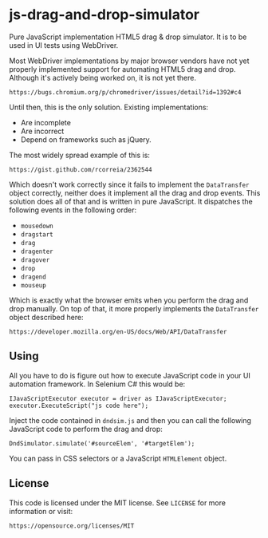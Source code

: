# js-drag-and-drop-simulator
Pure JavaScript implementation HTML5 drag & drop simulator. It is to be used in UI tests using WebDriver.

Most WebDriver implementations by major browser vendors have not yet properly implemented support for automating HTML5 drag and drop. Although it's actively being worked on, it is not yet there.

	https://bugs.chromium.org/p/chromedriver/issues/detail?id=1392#c4

Until then, this is the only solution. Existing implementations:

* Are incomplete
* Are incorrect
* Depend on frameworks such as jQuery.

The most widely spread example of this is:

	https://gist.github.com/rcorreia/2362544

Which doesn't work correctly since it fails to implement the `DataTransfer` object correctly, neither does it implement all the drag and drop events. This solution does all of that and is written in pure JavaScript. It dispatches the following events in the following order:

* `mousedown`
* `dragstart`
* `drag`
* `dragenter`
* `dragover`
* `drop`
* `dragend`
* `mouseup`

Which is exactly what the browser emits when you perform the drag and drop manually. On top of that, it more properly implements the `DataTransfer` object described here:

	https://developer.mozilla.org/en-US/docs/Web/API/DataTransfer

## Using
All you have to do is figure out how to execute JavaScript code in your UI automation framework. In Selenium C# this would be:

	IJavaScriptExecutor executor = driver as IJavaScriptExecutor;
	executor.ExecuteScript("js code here");

Inject the code contained in `dndsim.js` and then you can call the following JavaScript code to perform the drag and drop:

	DndSimulator.simulate('#sourceElem', '#targetElem');

You can pass in CSS selectors or a JavaScript `HTMLElement` object.

## License
This code is licensed under the MIT license. See `LICENSE` for more information or visit:

	https://opensource.org/licenses/MIT